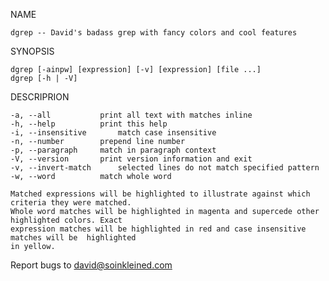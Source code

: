 NAME

    dgrep -- David's badass grep with fancy colors and cool features

SYNOPSIS

    dgrep [-ainpw] [expression] [-v] [expression] [file ...]
    dgrep [-h | -V]

DESCRIPRION

    -a, --all			print all text with matches inline
    -h, --help			print this help
    -i, --insensitive		match case insensitive
    -n, --number		prepend line number
    -p, --paragraph		match in paragraph context
    -V, --version		print version information and exit 
    -v, --invert-match		selected lines do not match specified pattern
    -w, --word			match whole word

    Matched expressions will be highlighted to illustrate against which criteria they were matched.
    Whole word matches will be highlighted in magenta and supercede other highlighted colors. Exact
    expression matches will be highlighted in red and case insensitive matches will be  highlighted
    in yellow.

Report bugs to <david@soinkleined.com>
